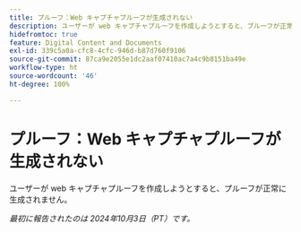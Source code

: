 ```yaml
---
title: プルーフ：Web キャプチャプルーフが生成されない
description: ユーザーが web キャプチャプルーフを作成しようとすると、プルーフが正常に生成されません。
hidefromtoc: true
feature: Digital Content and Documents
exl-id: 339c5a0a-cfc8-4cfc-946d-b87d760f9106
source-git-commit: 87ca9e2055e1dc2aaf07410ac7a4c9b8151ba49e
workflow-type: ht
source-wordcount: '46'
ht-degree: 100%

---
```


# プルーフ：Web キャプチャプルーフが生成されない

ユーザーが web キャプチャプルーフを作成しようとすると、プルーフが正常に生成されません。

_最初に報告されたのは 2024年10月3日（PT）です。_
